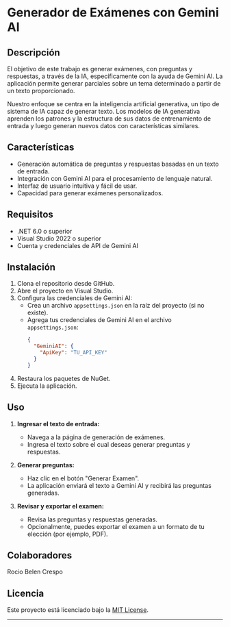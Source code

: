 # Generador de Exámenes con Gemini AI

## Descripción

El objetivo de este trabajo es generar exámenes, con preguntas y respuestas, a través de la IA, específicamente con la ayuda de Gemini AI. La aplicación permite generar parciales sobre un tema determinado a partir de un texto proporcionado.

Nuestro enfoque se centra en la inteligencia artificial generativa, un tipo de sistema de IA capaz de generar texto. Los modelos de IA generativa aprenden los patrones y la estructura de sus datos de entrenamiento de entrada y luego generan nuevos datos con características similares.

## Características

- Generación automática de preguntas y respuestas basadas en un texto de entrada.
- Integración con Gemini AI para el procesamiento de lenguaje natural.
- Interfaz de usuario intuitiva y fácil de usar.
- Capacidad para generar exámenes personalizados.

## Requisitos

- .NET 6.0 o superior
- Visual Studio 2022 o superior
- Cuenta y credenciales de API de Gemini AI

## Instalación

1. Clona el repositorio desde GitHub.
2. Abre el proyecto en Visual Studio.
3. Configura las credenciales de Gemini AI:
    - Crea un archivo `appsettings.json` en la raíz del proyecto (si no existe).
    - Agrega tus credenciales de Gemini AI en el archivo `appsettings.json`:
      ```json
      {
        "GeminiAI": {
          "ApiKey": "TU_API_KEY"
        }
      }
      ```
4. Restaura los paquetes de NuGet.
5. Ejecuta la aplicación.

## Uso

1. **Ingresar el texto de entrada:**
    - Navega a la página de generación de exámenes.
    - Ingresa el texto sobre el cual deseas generar preguntas y respuestas.

2. **Generar preguntas:**
    - Haz clic en el botón "Generar Examen".
    - La aplicación enviará el texto a Gemini AI y recibirá las preguntas generadas.

3. **Revisar y exportar el examen:**
    - Revisa las preguntas y respuestas generadas.
    - Opcionalmente, puedes exportar el examen a un formato de tu elección (por ejemplo, PDF).

## Colaboradores

Rocio Belen Crespo

## Licencia

Este proyecto está licenciado bajo la [MIT License](LICENSE).

---
